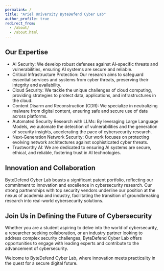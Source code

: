 ```yaml
---
permalink: /
title: "Ariel University ByteDefend Cyber Lab"
author_profile: true
redirect_from: 
  - /about/
  - /about.html
---
```


Our Expertise
-------------
* AI Security: We develop robust defenses against AI-specific threats and vulnerabilities, ensuring AI systems are secure and reliable.
* Critical Infrastructure Protection: Our research aims to safeguard essential services and systems from cyber threats, preserving their integrity and availability.
* Cloud Security: We tackle the unique challenges of cloud computing, providing strategies to protect data, applications, and infrastructures in the cloud.
* Content Disarm and Reconstruction (CDR): We specialize in neutralizing malware from digital content, ensuring safe and secure use of data across platforms.
* Automated Security Research with LLMs: By leveraging Large Language Models, we automate the detection of vulnerabilities and the generation of security insights, accelerating the pace of cybersecurity research.
* Next-Generation Network Security: Our work focuses on protecting evolving network architectures against sophisticated cyber threats.
* Trustworthy AI: We are dedicated to ensuring AI systems are secure, ethical, and reliable, fostering trust in AI technologies.
  
Innovation and Collaboration
----------------------------
ByteDefend Cyber Lab boasts a significant patent portfolio, reflecting our commitment to innovation and excellence in cybersecurity research. Our strong partnerships with top security vendors underline our position at the nexus of academia and industry, facilitating the transition of groundbreaking research into real-world cybersecurity solutions.

Join Us in Defining the Future of Cybersecurity
-----------------------------------------------
Whether you are a student aspiring to delve into the world of cybersecurity, a researcher seeking collaboration, or an industry partner looking to address complex security challenges, ByteDefend Cyber Lab offers opportunities to engage with leading experts and contribute to the advancement of cybersecurity.

Welcome to ByteDefend Cyber Lab, where innovation meets practicality in the quest for a secure digital future.


